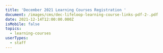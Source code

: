 ```yaml
---
title: 'December 2021 Learning Courses Registration '
document: /images/cms/dec-lifeloop-learning-course-links-pdf-2-.pdf
date: 2021-12-14T12:00:00.000Z
isMobile: false
topics:
  - learning-courses
userTypes:
  - staff
---
```

